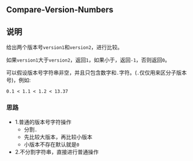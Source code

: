 ## Compare-Version-Numbers

## 说明
给出两个版本号`version1`和`version2`，进行比较。

如果`version1`大于`version2`，返回`1`，如果小于，返回`-1`，否则返回`0`。

可以假设版本号字符串非空，并且只包含数字和`.`字符。(`.`仅仅用来区分子版本号)，例如:

```
0.1 < 1.1 < 1.2 < 13.37
```

### 思路

* 1.普通的版本号字符操作
	* 分割`.`
	* 先比较大版本，再比较小版本
	* 小版本不存在默认就是`0`
* 2.不分割字符串，直接进行普通操作
